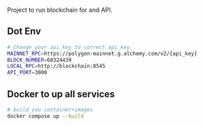 Project to run blockchain for and API.

## Dot Env
```sh
# Change your api_key to correct api_key
MAINNET_RPC=https://polygon-mainnet.g.alchemy.com/v2/{api_key}
BLOCK_NUMBER=60324439
LOCAL_RPC=http://blockchain:8545
API_PORT=3000
```

## Docker to up all services
```sh
# build you container+images
docker compose up --build
```